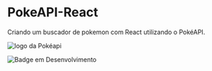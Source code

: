 # PokeAPI-React
Criando um buscador de pokemon com React utilizando o PokéAPI.

![logo da Pokéapi](https://pokeapi.co/static/pokeapi_256.3fa72200.png)

![Badge em Desenvolvimento](http://img.shields.io/static/v1?label=STATUS&message=EM%20DESENVOLVIMENTO&color=GREEN&style=for-the-badge)

